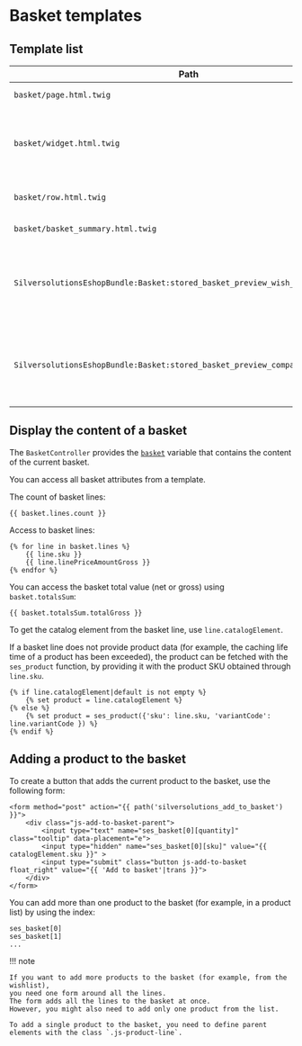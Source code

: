 # Basket templates

## Template list

|Path|Description|
|--- |--- |
|`basket/page.html.twig `|Main basket template|
|`basket/widget.html.twig`|Basket preview in the upper right corner of the shop screen|
|`basket/row.html.twig`|Single row of basket preview|
|`basket/basket_summary.html.twig`|Basket summary|
|`SilversolutionsEshopBundle:Basket:stored_basket_preview_wish_list.html.twig`|Wishlist row with a number of products in the "My Shop" menu|
|`SilversolutionsEshopBundle:Basket:stored_basket_preview_comparison.html.twig`|Comparison row with a number of products in the "My Shop" menu|

## Display the content of a basket

The `BasketController` provides the [`basket`](basket_api/basket_data_model.md) variable that contains the content of the current basket.

You can access all basket attributes from a template.

The count of basket lines:

``` html+twig
{{ basket.lines.count }}
```

Access to basket lines:

``` html+twig
{% for line in basket.lines %}
    {{ line.sku }} 
    {{ line.linePriceAmountGross }} 
{% endfor %}
```

You can access the basket total value (net or gross) using `basket.totalsSum`:

``` html+twig
{{ basket.totalsSum.totalGross }}
```

To get the catalog element from the basket line, use `line.catalogElement`.

If a basket line does not provide product data (for example, the caching life time of a product has been exceeded), the product can be fetched with the `ses_product` function, by providing it with the product SKU obtained through `line.sku`.

``` html+twig
{% if line.catalogElement|default is not empty %}
    {% set product = line.catalogElement %}
{% else %}
    {% set product = ses_product({'sku': line.sku, 'variantCode': line.variantCode }) %}
{% endif %}
```

## Adding a product to the basket

To create a button that adds the current product to the basket, use the following form:

``` html+twig
<form method="post" action="{{ path('silversolutions_add_to_basket') }}">
    <div class="js-add-to-basket-parent">
        <input type="text" name="ses_basket[0][quantity]" class="tooltip" data-placement="e">
        <input type="hidden" name="ses_basket[0][sku]" value="{{ catalogElement.sku }}" >
        <input type="submit" class="button js-add-to-basket float_right" value="{{ 'Add to basket'|trans }}">
    </div>
</form>
```

You can add more than one product to the basket (for example, in a product list) by using the index:

```
ses_basket[0]
ses_basket[1]
...
```

!!! note

    If you want to add more products to the basket (for example, from the wishlist),
    you need one form around all the lines.
    The form adds all the lines to the basket at once.
    However, you might also need to add only one product from the list.

    To add a single product to the basket, you need to define parent elements with the class `.js-product-line`.
